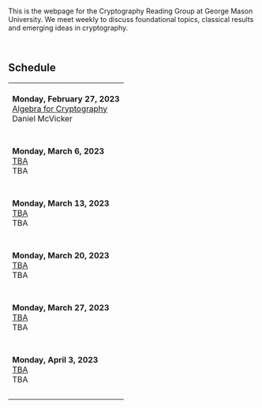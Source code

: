 <br/>

This is the webpage for the Cryptography Reading Group at George Mason University. We meet weekly to discuss foundational topics, classical results and emerging ideas in cryptography.

<br/>

## **Schedule**


|  |
|--|
| <br/>**Monday, February 27, 2023**<br/>[Algebra for Cryptography](./sp-23/talk-1)<br/>Daniel McVicker<br/><br/> |
| <br/>**Monday, March 6, 2023**<br/>[TBA](#)<br/>TBA<br/><br/> |
| <br/>**Monday, March 13, 2023**<br/>[TBA](#)<br/>TBA<br/><br/> |
| <br/>**Monday, March 20, 2023**<br/>[TBA](#)<br/>TBA<br/><br/> |
| <br/>**Monday, March 27, 2023**<br/>[TBA](#)<br/>TBA<br/><br/> |
| <br/>**Monday, April 3, 2023**<br/>[TBA](#)<br/>TBA<br/><br/> |
|  |

<!---
A note on formatting: while there is no fixed format for maintaining this page 
yet, as a practical style emerges over the first several iterations, some level 
of consistency will also be expected.
--->
